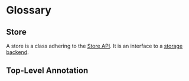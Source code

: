 # Glossary

## Store

A store is a class adhering to the [Store API](./api). It is an interface to a
[storage backend](./backends).

## Top-Level Annotation
